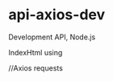 # api-axios-dev
 Development API, Node.js
 
 IndexHtml using
<script src="https://cdnjs.cloudflare.com/ajax/libs/axios/0.19.0/axios.min.js"></script>  //Axios requests
